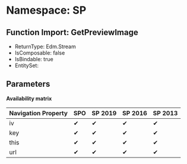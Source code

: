# Namespace: SP

## Function Import: GetPreviewImage

- ReturnType: Edm.Stream
- IsComposable: false
- IsBindable: true
- EntitySet: 

## Parameters

**Availability matrix**

Navigation Property | SPO | SP 2019 | SP 2016 | SP 2013
----------|-----|---------|---------|--------
iv | ✔ | ✔ | ✔ | ✔
key | ✔ | ✔ | ✔ | ✔
this | ✔ | ✔ | ✔ | ✔
url | ✔ | ✔ | ✔ | ✔
